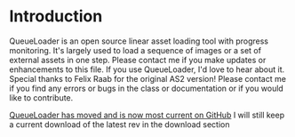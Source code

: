 # Introduction #

QueueLoader is an open source linear asset loading tool with progress monitoring. It's largely used to load a sequence of images or a set of external assets in one step. Please contact me if you make updates or enhancements to this file. If you use QueueLoader, I'd love to hear about it. Special thanks to Felix Raab for the original AS2 version! Please contact me if you find any errors or bugs in the class or documentation or if you would like to contribute.

<a href='http://wiki.github.com/hydrotik/QueueLoader'>QueueLoader has moved and is now most current on GitHub</a> I will still keep a current download of the latest rev in the download section